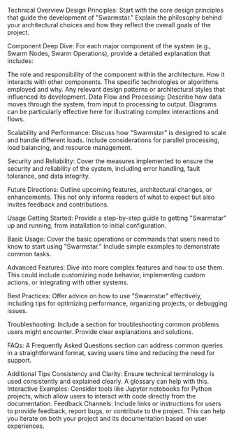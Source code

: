 Technical Overview
Design Principles: Start with the core design principles that guide the development of "Swarmstar." Explain the philosophy behind your architectural choices and how they reflect the overall goals of the project.

Component Deep Dive: For each major component of the system (e.g., Swarm Nodes, Swarm Operations), provide a detailed explanation that includes:

The role and responsibility of the component within the architecture.
How it interacts with other components.
The specific technologies or algorithms employed and why.
Any relevant design patterns or architectural styles that influenced its development.
Data Flow and Processing: Describe how data moves through the system, from input to processing to output. Diagrams can be particularly effective here for illustrating complex interactions and flows.

Scalability and Performance: Discuss how "Swarmstar" is designed to scale and handle different loads. Include considerations for parallel processing, load balancing, and resource management.

Security and Reliability: Cover the measures implemented to ensure the security and reliability of the system, including error handling, fault tolerance, and data integrity.

Future Directions: Outline upcoming features, architectural changes, or enhancements. This not only informs readers of what to expect but also invites feedback and contributions.

Usage
Getting Started: Provide a step-by-step guide to getting "Swarmstar" up and running, from installation to initial configuration.

Basic Usage: Cover the basic operations or commands that users need to know to start using "Swarmstar." Include simple examples to demonstrate common tasks.

Advanced Features: Dive into more complex features and how to use them. This could include customizing node behavior, implementing custom actions, or integrating with other systems.

Best Practices: Offer advice on how to use "Swarmstar" effectively, including tips for optimizing performance, organizing projects, or debugging issues.

Troubleshooting: Include a section for troubleshooting common problems users might encounter. Provide clear explanations and solutions.

FAQs: A Frequently Asked Questions section can address common queries in a straightforward format, saving users time and reducing the need for support.

Additional Tips
Consistency and Clarity: Ensure technical terminology is used consistently and explained clearly. A glossary can help with this.
Interactive Examples: Consider tools like Jupyter notebooks for Python projects, which allow users to interact with code directly from the documentation.
Feedback Channels: Include links or instructions for users to provide feedback, report bugs, or contribute to the project. This can help you iterate on both your project and its documentation based on user experiences.